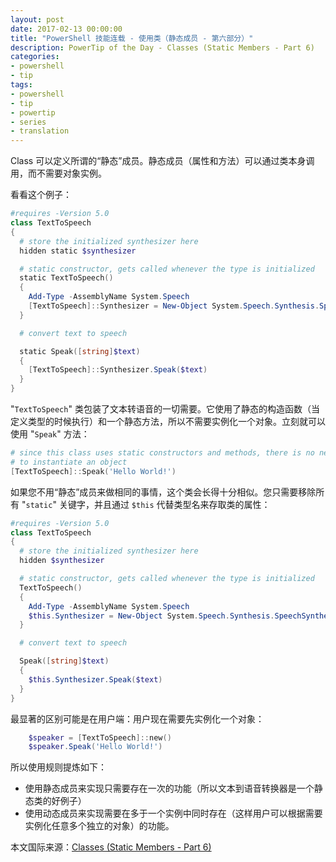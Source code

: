 ```yaml
---
layout: post
date: 2017-02-13 00:00:00
title: "PowerShell 技能连载 - 使用类（静态成员 - 第六部分）"
description: PowerTip of the Day - Classes (Static Members - Part 6)
categories:
- powershell
- tip
tags:
- powershell
- tip
- powertip
- series
- translation
---
```

Class 可以定义所谓的“静态”成员。静态成员（属性和方法）可以通过类本身调用，而不需要对象实例。

看看这个例子：

```powershell
#requires -Version 5.0
class TextToSpeech
{
  # store the initialized synthesizer here
  hidden static $synthesizer

  # static constructor, gets called whenever the type is initialized
  static TextToSpeech()
  {
    Add-Type -AssemblyName System.Speech
    [TextToSpeech]::Synthesizer = New-Object System.Speech.Synthesis.SpeechSynthesizer
  }

  # convert text to speech

  static Speak([string]$text)
  {
    [TextToSpeech]::Synthesizer.Speak($text)
  }
}
```

"`TextToSpeech`" 类包装了文本转语音的一切需要。它使用了静态的构造函数（当定义类型的时候执行）和一个静态方法，所以不需要实例化一个对象。立刻就可以使用 "`Speak`" 方法：

```powershell
# since this class uses static constructors and methods, there is no need
# to instantiate an object
[TextToSpeech]::Speak('Hello World!')
```

如果您不用“静态”成员来做相同的事情，这个类会长得十分相似。您只需要移除所有 "`static`" 关键字，并且通过 `$this` 代替类型名来存取类的属性：

```powershell
#requires -Version 5.0
class TextToSpeech
{
  # store the initialized synthesizer here
  hidden $synthesizer

  # static constructor, gets called whenever the type is initialized
  TextToSpeech()
  {
    Add-Type -AssemblyName System.Speech
    $this.Synthesizer = New-Object System.Speech.Synthesis.SpeechSynthesizer
  }

  # convert text to speech

  Speak([string]$text)
  {
    $this.Synthesizer.Speak($text)
  }
}
```

最显著的区别可能是在用户端：用户现在需要先实例化一个对象：

```powershell
    $speaker = [TextToSpeech]::new()
    $speaker.Speak('Hello World!')
```

所以使用规则提炼如下：

- 使用静态成员来实现只需要存在一次的功能（所以文本到语音转换器是一个静态类的好例子）
- 使用动态成员来实现需要在多于一个实例中同时存在（这样用户可以根据需要实例化任意多个独立的对象）的功能。

<!--more-->
本文国际来源：[Classes (Static Members - Part 6)](http://community.idera.com/powershell/powertips/b/tips/posts/classes-static-members-part-6)
